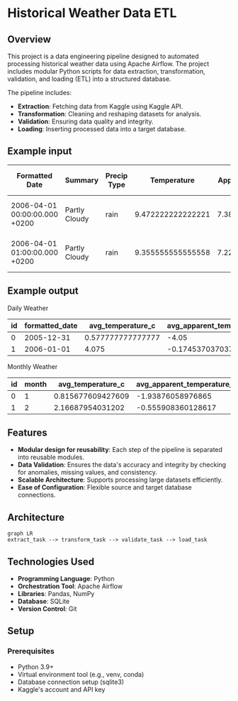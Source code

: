 ﻿# Historical Weather Data ETL

## Overview

This project is a data engineering pipeline designed to automated processing historical weather data using Apache Airflow. The project includes modular Python scripts for data extraction, transformation, validation, and loading (ETL) into a structured database. 

The pipeline includes:

-   **Extraction**: Fetching data from Kaggle using Kaggle API.
-   **Transformation**: Cleaning and reshaping datasets for analysis.
-   **Validation**: Ensuring data quality and integrity.
-   **Loading**: Inserting processed data into a target database.

## Example input

| **Formatted Date**            | **Summary**   | **Precip Type** | **Temperature**   | **Apparent Temperature** | **Humidity** | **Wind Speed (km/h)** | **Wind Bearing (degrees)** | **Visibility (km)** | **Cloud Cover** | **Pressure (millibars)** | **Daily Summary**                 |
|-------------------------------|---------------|-----------------|-------------------|--------------------------|--------------|-----------------------|----------------------------|---------------------|-----------------|--------------------------|-----------------------------------|
| 2006-04-01 00:00:00.000 +0200 | Partly Cloudy | rain            | 9.472222222222221 | 7.3888888888888875       | 0.89         | 14.1197               | 251.0                      | 15.826300000000002  | 0.0             | 1015.13                  | Partly cloudy throughout the day. |
| 2006-04-01 01:00:00.000 +0200 | Partly Cloudy | rain            | 9.355555555555558 | 7.227777777777776        | 0.86         | 14.2646               | 259.0                      | 15.26300000000002   | 0.0             | 1015.63                  | Partly cloudy throughout the day. |

## Example output

Daily Weather

| id | formatted_date | avg_temperature_c | avg_apparent_temperature_c | avg_humidity      | avg_wing_speed_kmh | avg_visibility_km | avg_pressure_millibars | wind_strength |
|----|----------------|-------------------|----------------------------|-------------------|--------------------|-------------------|------------------------|---------------|
| 0  | 2005-12-31     | 0.577777777777777 | -4.05                      | 0.89              | 17.1143            | 9.982             | 1016.66                | Light Breeze  |
| 1  | 2006-01-01     | 4.075             | -0.174537037037037         | 0.817083333333333 | 21.2291916666667   | 11.3484875        | 1011.985               | Gentle Breeze |

Monthly Weather

| id | month | avg_temperature_c | avg_apparent_temperature_c | avg_humidity      | avg_visibility_km | avg_pressure_millibars | mode_precip_type |
|----|-------|-------------------|----------------------------|-------------------|-------------------|------------------------|------------------|
| 0  | 1     | 0.815677609427609 | -1.93876058976865          | 0.8506977028348   | 7.83582514662757  | 1006.24522238514       | rain             |
| 1  | 2     | 2.16687954031202  | -0.555908360128617         | 0.813407020364416 | 8.73053561093248  | 1003.92512593783       | rain             |

## Features

-   **Modular design for reusability**: Each step of the pipeline is separated into reusable modules.
-    **Data Validation**: Ensures the data's accuracy and integrity by checking for anomalies, missing values, and consistency.
-   **Scalable Architecture**: Supports processing large datasets efficiently.
-   **Ease of Configuration**: Flexible source and target database connections.

## Architecture

  
```mermaid
graph LR
extract_task --> transform_task --> validate_task --> load_task
```

## Technologies Used

-   **Programming Language**: Python
-  **Orchestration Tool**: Apache Airflow
-   **Libraries**: Pandas, NumPy
-   **Database**: SQLite
-   **Version Control**: Git

## Setup

### Prerequisites

-   Python 3.9+
-   Virtual environment tool (e.g., venv, conda)
-   Database connection setup (sqlite3)
-   Kaggle's account and API key
